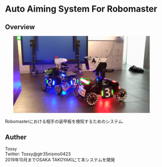 # Auto Aiming System For Robomaster

## Overview

<div align="center">
<img src="./img_readme/img_dst.png" width=450px>
</div>

Robomasterにおける相手の装甲板を検知するためのシステム.

## Auther

Tossy<br>
Twitter: Tossy@gtr35nismo0423<br>
2019年10月までOSAKA TAKOYAKIにて本システムを開発

